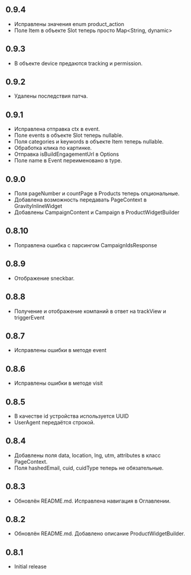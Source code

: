 ## 0.9.4

* Исправлены значения enum product_action
* Поле Item в объекте Slot теперь просто Map<String, dynamic>

## 0.9.3

* В объекте device предаются tracking и permission.

## 0.9.2

* Удалены последствия патча.

## 0.9.1

* Исправлена отправка ctx в event.
* Поле events в объекте Slot теперь nullable.
* Поля categories и keywords в объекте Item теперь nullable.
* Обработка клика по картинке.
* Отправка isBuildEngagementUrl в Options
* Поле name в Event переименовано в type.

## 0.9.0

* Поля pageNumber и countPage в Products теперь опциональные.
* Добавлена возможность передавать PageContext в GravityInlineWidget
* Добавлены CampaignContent и Campaign в ProductWidgetBuilder

## 0.8.10

* Поправлена ошибка с парсингом CampaignIdsResponse

## 0.8.9

* Отображение sneckbar.

## 0.8.8

* Получение и отображение компаний в ответ на trackView и triggerEvent

## 0.8.7

* Исправлены ошибки в методе event

## 0.8.6

* Исправлены ошибки в методе visit

## 0.8.5

* В качестве id устройства используется UUID
* UserAgent передаётся строкой.

## 0.8.4

* Добавлены поля data, location, lng, utm, attributes в класс PageContext.
* Поля hashedEmail, cuid, cuidType теперь не обязательные.

## 0.8.3

* Обновлён README.md. Исправлена навигация в Оглавлении.

## 0.8.2

* Обновлён README.md. Добавлено описание ProductWidgetBuilder.

## 0.8.1

* Initial release
